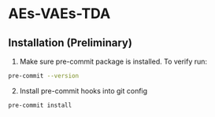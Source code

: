 # AEs-VAEs-TDA

## Installation (Preliminary)

1. Make sure pre-commit package is installed. To verify run:
```bash
pre-commit --version
```
2. Install pre-commit hooks into git config
```bash
pre-commit install
```